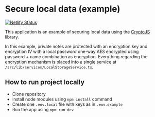 # Secure local data (example) 
[![Netlify Status](https://api.netlify.com/api/v1/badges/ae396768-e658-4f90-b2b5-12d817446d19/deploy-status)](https://app.netlify.com/sites/secure-local-data/deploys)


This application is an example of securing local data using the [CryptoJS](https://www.npmjs.com/package/crypto-js)  library.

In this example, private notes are protected with an encryption key and encryption IV with a local password one-way AES encrypted using password + name combination as encryption. Everything regarding the encryption mechanism is placed into a single service at `/src/lib/services/LocalStorageService.ts`.

## How to run project locally
- Clone repository
- Install node modules using `npm install` command
- Create one `.env.local` file with keys as in `.env.example`
- Run the app using `npm run dev`